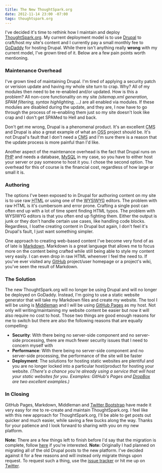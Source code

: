```yaml
---
title: The New ThoughtSpark.org
date: 2012-11-14 23:00 -07:00
tags: thoughtspark.org
---
```


I've decided it's time to rethink how I maintain and deploy [ThoughtSpark.org](http://www.thoughtspark.org).  My
current deployment model is to use [Drupal](http://drupal.org) to craft/host my site's content and I currently
pay a small monthly fee to [GoDaddy](http://www.godaddy.com) for hosting Drupal.  While there isn't anything
really **wrong** with my current model, I've grown tired of it.  Below are a few pain points worth mentioning.

### Maintenance Overhead
I've grown tired of maintaining Drupal.  I'm tired of applying a security patch or verision update and having my
whole site turn to crap.  Why?  All of my modules then need to be re-enabled and/or updated.  How is this a
problem?  All non-core functionality on my site *(sitemap.xml generation, SPAM filtering, syntax highlighting, ...)*
are all enabled via modules.  If these modules are disabled during the update, and they are, I now have to go through
the process of re-enabling them just so my site doesn't look like crap and I don't get SPAMed to Hell and back.

Don't get me wrong, Drupal is a phenomenal product.  It's an excellent
<abbr title="Content Management System">CMS</abbr> and Drupal is also a great example of what an
<abbr title="Open Source Software">OSS</abbr> project should be.  It's not Drupal's fault that I don't need a
<abbr title="Content Management System">CMS</abbr> and I'm sure there is a reason that the update process is more
painful than I'd like.

Another aspect of the maintenance overhead is the fact that Drupal runs on [PHP](http://php.net) and needs a
database, [MySQL](http://www.mysql.com) in my case, so you have to either host your server or pay someone to host it
you.  I chose the second option.  The overhead for this of course is the financial cost, regardless of how large or
small it is.

### Authoring
The options I've been exposed to in Drupal for authoring content on my site is to use raw
<abbr title="HyperText Markup Language">HTML</abbr> or using one of the
<abbr title="What You See Is What You Get">WYSIWYG</abbr> editors.  The problem with raw HTML is it's cumbersom and
error prone.  Crafting a single post can often end up with a lot of time spent finding HTML typos.  The problem with
WYSIWYG editors is that you often end up fighting them.  Either the output is junk or they don't handle certain use
cases, like handling code blocks.  Regardless, I loathe creating content in Drupal but again, I don't feel it's
Drupal's fault, I just want something simpler.

One approach to creating web-based content I've become very fond of as of late is
[Markdown](http://daringfireball.net/projects/markdown/).  Markdown is a great language that allows me to focus more
on the content being crafted while still being able to style my content very easily.  I can even drop in raw HTML
wheenver I feel the need to.  If you've ever visited any [GitHub](https://www.github.com) project/user homepage or
a project's wiki, you've seen the result of Markdown.

### The Solution
The new ThoughtSpark.org will no longer be using Drupal and will no longer be deployed on GoDaddy.  Instead, I'm going
to use a static website generator that will take my Markdown files and create my website.  The tool I will be using is
[Middleman](http://www.middlemanapp.com) and I will be using [GitHub Pages](http://pages.github.com/) as my host.  Not
only will writing/maintaining my website content be easier but now it will also require no cost to host.  Those two
things are good enough reasons for me to switch but there are also the following reasons that are equally compelling:

* **Security**: With there being no server-side component and no server-side processing, there are much fewer security
issues that I need to concern myself with
* **Performance**: With there being no server-side component and no server-side processing, the performance of the site
will be faster
* **Deployment**: The solutions for hosting static websites are plentiful and you are no longer locked into a
particular host/product for hosting your website.  *(There's a chance you're already using a
service that will host your static websites for you.  Examples: GitHub's Pages and 
[DropBox](http://www.dropboxwiki.com/Hosting_Websites_with_Dropbox) are two excellent examples.)*

### In Closing
GitHub Pages, Markdown, Middleman and [Twitter Bootstrap](http://twitter.github.com/bootstrap/) have made it very easy
for me to re-create and maintain ThoughtSpark.org.  I feel like with this new approach for ThoughtSpark.org, I'll be
able to get posts out quicker and much easier, while saving a few bucks along the way.  Thanks for your patience and I
look forward to sharing with you on my new platform.

**Note:** There are a few things left to finish before I'd say that the migration is complete, follow
[here](https://github.com/whitlockjc/thoughtspark.org/issues/1) if you're interested.
**Note:** Originally I had planned on migrating all of the old Drupal posts to the new platform.  I've decided against
it for a few reasons and will instead only migrate things upon request.  To request such a thing, use the
[issue tracker](https://github.com/whitlockjc/thoughtspark.org/issues) or hit me up on
[Twitter](https://twitter.com/whitlockjc).